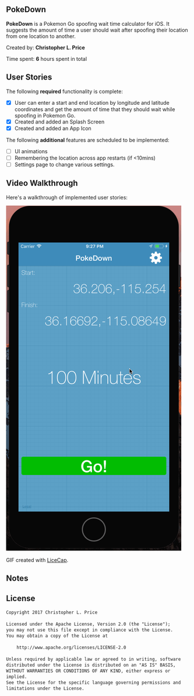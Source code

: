 ## **PokeDown**

**PokeDown** is a Pokemon Go spoofing wait time calculator for iOS. It suggests the amount of time a user should wait after spoofing their location from one location to another. 

Created by: **Christopher L. Price**

Time spent: **6** hours spent in total

## User Stories

The following **required** functionality is complete:

* [x] User can enter a start and end location by longitude and latitude coordinates and get the amount of time that they should wait while spoofing in Pokemon Go.
* [x] Created and added an Splash Screen 
* [x] Created and added an App Icon

The following **additional** features are scheduled to be implemented:
* [ ] UI animations
* [ ] Remembering the location across app restarts (if <10mins)
* [ ] Settings page to change various settings.

## Video Walkthrough 

Here's a walkthrough of implemented user stories:

<img src='https://github.com/chrispmonkey/PokeDown/blob/master/PokeDown_Demo.gif' title='Video Walkthrough' width='' alt='Video Walkthrough' />

GIF created with [LiceCap](http://www.cockos.com/licecap/).

## Notes

## License

    Copyright 2017 Christopher L. Price

    Licensed under the Apache License, Version 2.0 (the "License");
    you may not use this file except in compliance with the License.
    You may obtain a copy of the License at

        http://www.apache.org/licenses/LICENSE-2.0

    Unless required by applicable law or agreed to in writing, software
    distributed under the License is distributed on an "AS IS" BASIS,
    WITHOUT WARRANTIES OR CONDITIONS OF ANY KIND, either express or implied.
    See the License for the specific language governing permissions and
    limitations under the License.
